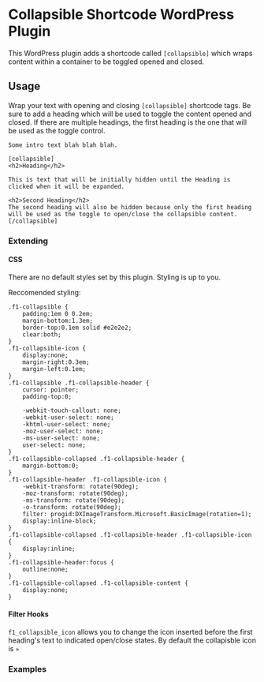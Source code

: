 # Collapsible Shortcode WordPress Plugin

This WordPress plugin adds a shortcode called `[collapsible]` which wraps content within a container to be toggled opened and closed. 

## Usage

Wrap your text with opening and closing `[collapsible]` shortcode tags. Be sure to add a heading which will be used to toggle the content opened and closed. If there are multiple headings, the first heading is the one that will be used as the toggle control.

```
Some intro text blah blah blah.

[collapsible]
<h2>Heading</h2>

This is text that will be initially hidden until the Heading is clicked when it will be expanded.

<h2>Second Heading</h2>
The second heading will also be hidden because only the first heading will be used as the toggle to open/close the collapsible content.
[/collapsible]
```

### Extending

#### CSS

There are no default styles set by this plugin. Styling is up to you.

Reccomended styling:

```
.f1-collapsible {
	padding:1em 0 0.2em;
	margin-bottom:1.3em;
	border-top:0.1em solid #e2e2e2;
	clear:both;
}
.f1-collapsible-icon {
	display:none;
	margin-right:0.3em;
	margin-left:0.1em;
}
.f1-collapsible .f1-collapsible-header {
	cursor: pointer;
	padding-top:0;

	-webkit-touch-callout: none;
	-webkit-user-select: none;
	-khtml-user-select: none;
	-moz-user-select: none;
	-ms-user-select: none;
	user-select: none;
}
.f1-collapsible-collapsed .f1-collapsible-header {
	margin-bottom:0;
}
.f1-collapsible-header .f1-collapsible-icon {
	-webkit-transform: rotate(90deg);
	-moz-transform: rotate(90deg);
	-ms-transform: rotate(90deg);
	-o-transform: rotate(90deg);
	filter: progid:DXImageTransform.Microsoft.BasicImage(rotation=1);
	display:inline-block;
}
.f1-collapsible-collapsed .f1-collapsible-header .f1-collapsible-icon {
	display:inline;
}
.f1-collapsible-header:focus {
	outline:none;
}
.f1-collapsible-collapsed .f1-collapsible-content {
	display:none;
}
```

#### Filter Hooks

`f1_collapsible_icon` allows you to change the icon inserted before the first heading's text to indicated open/close states. By default the collapisble icon is `»`

### Examples